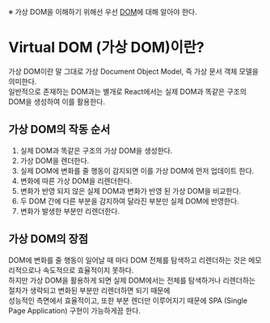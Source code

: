 ※ 가상 DOM을 이해하기 위해선 우선 [DOM](https://github.com/MGanom/Studying/blob/main/JavaScript/DOM.md)에 대해 알아야 한다.

# Virtual DOM (가상 DOM)이란?
가상 DOM이란 말 그대로 가상 Document Object Model, 즉 가상 문서 객체 모델을 의미한다.  
일반적으로 존재하는 DOM과는 별개로 React에서는 실제 DOM과 똑같은 구조의 DOM을 생성하여 이를 활용한다.  

## 가상 DOM의 작동 순서
1. 실제 DOM과 똑같은 구조의 가상 DOM을 생성한다.
2. 가상 DOM을 렌더한다.
3. 실제 DOM에 변화를 줄 행동이 감지되면 이를 가상 DOM에 먼저 업데이트 한다.
4. 변화에 따른 가상 DOM을 리렌더한다.
5. 변화가 반영 되지 않은 실제 DOM과 변화가 반영 된 가상 DOM을 비교한다.
6. 두 DOM 간에 다른 부분을 감지하여 달라진 부분만 실제 DOM에 반영한다.
7. 변화가 발생한 부분만 리렌더한다.

## 가상 DOM의 장점
DOM에 변화를 줄 행동이 일어날 때 마다 DOM 전체를 탐색하고 리렌더하는 것은 메모리적으로나 속도적으로 효율적이지 못하다.  
하지만 가상 DOM을 활용하게 되면 실제 DOM에서는 전체를 탐색하거나 리렌더하는 절차가 생략되고 변화된 부분만 리렌더하면 되기 때문에  
성능적인 측면에서 효율적이고, 또한 부분 렌더만 이루어지기 때문에 SPA (Single Page Application) 구현이 가능하게끔 한다.
